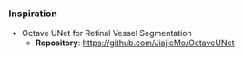 ### Inspiration
- Octave UNet for Retinal Vessel Segmentation
  - **Repository**: https://github.com/JiajieMo/OctaveUNet